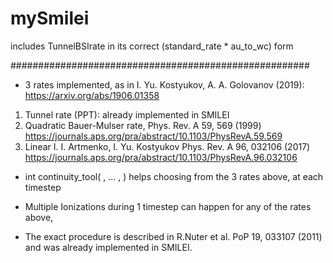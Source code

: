 # mySmilei
includes TunnelBSIrate in its correct (standard_rate * au_to_wc) form

######################################################


* 3 rates implemented, as in I. Yu. Kostyukov, A. A. Golovanov (2019): https://arxiv.org/abs/1906.01358
1. Tunnel rate (PPT): already implemented in SMILEI
2. Quadratic Bauer-Mulser rate, Phys. Rev. A 59, 569 (1999) https://journals.aps.org/pra/abstract/10.1103/PhysRevA.59.569
3. Linear I. I. Artmenko, I. Yu. Kostyukov Phys. Rev. A 96, 032106 (2017) https://journals.aps.org/pra/abstract/10.1103/PhysRevA.96.032106

* int continuity_tool( , ... , ) helps choosing from the 3 rates above, at each timestep

* Multiple Ionizations during 1 timestep can happen for any of the rates above, 
* The exact procedure is described in R.Nuter et al. PoP 19, 033107 (2011) and was already implemented in SMILEI.

